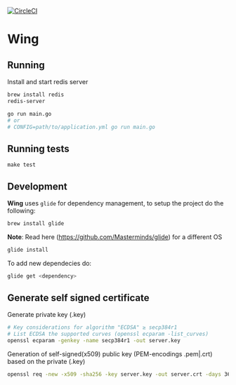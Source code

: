 [![CircleCI](https://circleci.com/gh/duckclick/wing.svg?style=svg)](https://circleci.com/gh/duckclick/wing)

# Wing

## Running

Install and start redis server
```sh
brew install redis
redis-server
```

```sh
go run main.go
# or
# CONFIG=path/to/application.yml go run main.go
```

## Running tests

`make test`

## Development

__Wing__ uses `glide` for dependency management, to setup the project do the following:

```sh
brew install glide
```

__Note__: Read here (https://github.com/Masterminds/glide) for a different OS

```sh
glide install
```

To add new dependecies do:

```sh
glide get <dependency>
```

## Generate self signed certificate

Generate private key (.key)

```sh
# Key considerations for algorithm "ECDSA" ≥ secp384r1
# List ECDSA the supported curves (openssl ecparam -list_curves)
openssl ecparam -genkey -name secp384r1 -out server.key
```

Generation of self-signed(x509) public key (PEM-encodings .pem|.crt) based on the private (.key)

```sh
openssl req -new -x509 -sha256 -key server.key -out server.crt -days 3650
```
